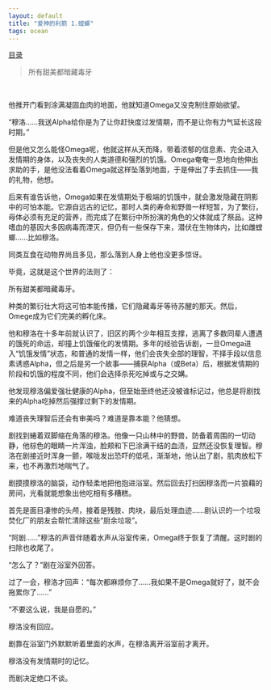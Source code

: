 ```yaml
---
layout: default
title: "爱神的利箭 1.螳螂"
tags: ocean
---
```


[目录](https://june-storm.github.io/20221103/lachesism_list)

> 所有甜美都暗藏毒牙

<br>

他推开门看到涂满凝固血肉的地面，他就知道Omega又没克制住原始欲望。

“穆洛……我送Alpha给你是为了让你赶快度过发情期，而不是让你有力气延长这段时期。”

但是他又怎么能怪Omega呢，他就这样从天而降，带着浓郁的信息素、完全进入发情期的身体，以及丧失的人类道德和强烈的饥饿。Omega奄奄一息地向他伸出求助的手，是他没法看着Omega就这样坠落到地面，于是伸出了手去抓住——我的礼物，他想。

后来有谁告诉他，Omega如果在发情期处于极端的饥饿中，就会激发隐藏在阴影中的可怕本能。它源自远古的记忆，那时人类的寿命和野兽一样短暂，为了繁衍，母体必须有充足的营养，而完成了在繁衍中所扮演的角色的父体就成了祭品。这种嗜血的基因大多因病毒而湮灭，但仍有一些保存下来，潜伏在生物体内，比如雌螳螂……比如穆洛。

同类互食在动物界尚且多见，那么落到人身上他也没更多惊讶。

毕竟，这就是这个世界的法则了：

所有甜美都暗藏毒牙。

种类的繁衍壮大将这可怕本能传播，它们隐藏毒牙等待苏醒的那天。然后，Omege成为它们完美的孵化床。

他和穆洛在十多年前就认识了，旧区的两个少年相互支撑，逃离了多数同辈人遭遇的饿死的命运，却撞上饥饿催化的发情期。多年的经验告诉剧，一旦Omega进入“饥饿发情”状态，和普通的发情一样，他们会丧失全部的理智，不择手段以信息素诱惑Alpha，但之后是另一个故事——捕获Alpha（或Beta）后，根据发情期的阶段和饥饿的程度不同，他们会选择杀死吃掉或与之交媾。

他发现穆洛偏爱强壮健康的Alpha，但至始至终他还没被谁标记过，他总是将剧找来的Alpha吃掉然后强撑过剩下的发情期。

难道丧失理智后还会有审美吗？难道是靠本能？他猜想。

剧找到蜷着双脚缩在角落的穆洛。他像一只山林中的野兽，防备着周围的一切动静，他棕色的眼睛一片浑浊，脸颊和下巴涂满干结的血渍，显然还没恢复理智。穆洛在剧接近时浑身一颤，喉咙发出恐吓的低吼，渐渐地，他认出了剧，肌肉放松下来，也不再激烈地喘气了。

剧摸摸穆洛的脑袋，动作轻柔地把他抱进浴室。然后回去打扫因穆洛而一片狼藉的房间，光看就能想象出他吃相有多糟糕。

首先是面目凄惨的头颅，接着是残肢、肉块，最后处理血迹……剧认识的一个垃圾焚化厂的朋友会帮忙清除这些“厨余垃圾”。

“阿剧……”穆洛的声音伴随着水声从浴室传来，Omega终于恢复了清醒。这时剧的扫除也收尾了。

“怎么了？”剧在浴室外回答。

过了一会，穆洛才回声：“每次都麻烦你了……我如果不是Omega就好了，就不会拖累你了……”

“不要这么说，我是自愿的。”

穆洛没有回应。

剧靠在浴室门外默默听着里面的水声，在穆洛离开浴室前才离开。

穆洛没有发情期时的记忆。

而剧决定绝口不谈。